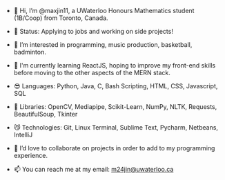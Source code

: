- 👋 Hi, I’m @maxjin11, a UWaterloo Honours Mathematics student (1B/Coop) from Toronto, Canada.
- 💪 Status: Applying to jobs and working on side projects!

- 👀 I’m interested in programming, music production, basketball, badminton.
- 🌱 I'm currently learning ReactJS, hoping to improve my front-end skills before moving to the other aspects of the MERN stack. 
- 😎 Languages: Python, Java, C, Bash Scripting, HTML, CSS, Javascript, SQL
- 🤩 Libraries: OpenCV, Mediapipe, Scikit-Learn, NumPy, NLTK, Requests, BeautifulSoup, Tkinter
- 😼 Technologies: Git, Linux Terminal, Sublime Text, Pycharm, Netbeans, IntelliJ 
- 💞️ I’d love to collaborate on projects in order to add to my programming experience.
- 📫 You can reach me at my email: m24jin@uwaterloo.ca

<!---
maxjin11/maxjin11 is a ✨ special ✨ repository because its `README.md` (this file) appears on your GitHub profile.
You can click the Preview link to take a look at your changes.
--->
